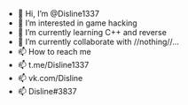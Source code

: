 - 👋 Hi, I’m @Disline1337
- 👀 I’m interested in game hacking
- 🌱 I’m currently learning C++ and reverse
- 💞️ I’m currently collaborate with //nothing//...
- 📫 How to reach me 
- 📫 t.me/Disline1337
- 📫 vk.com/Disline
- 📫 Disline#3837

<!---
Disline1337/Disline1337 is a ✨ special ✨ repository because its `README.md` (this file) appears on your GitHub profile.
You can click the Preview link to take a look at your changes.
--->
